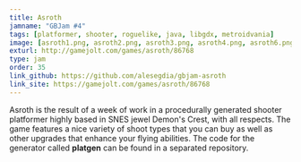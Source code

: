 ```yaml
---
title: Asroth
jamname: "GBJam #4"
tags: [platformer, shooter, roguelike, java, libgdx, metroidvania]
image: [asroth1.png, asroth2.png, asroth3.png, asroth4.png, asroth6.png]
exturl: http://gamejolt.com/games/asroth/86768
type: jam
order: 35
link_github: https://github.com/alesegdia/gbjam-asroth
link_site: https://gamejolt.com/games/asroth/86768
---
```


Asroth is the result of a week of work in a procedurally
generated shooter platformer highly based in SNES jewel Demon's Crest,
with all respects. The game features a nice variety of shoot types that you
can buy as well as other upgrades that enhance your flying abilities. The code for the generator
called **platgen** can be found in a separated repository.
